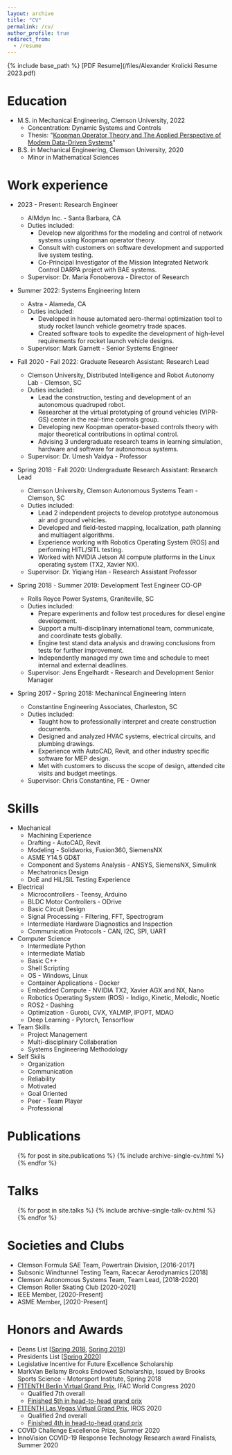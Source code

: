 ```yaml
---
layout: archive
title: "CV"
permalink: /cv/
author_profile: true
redirect_from:
  - /resume
---
```


{% include base_path %}
[PDF Resume](/files/Alexander Krolicki Resume 2023.pdf)

Education
======
* M.S. in Mechanical Engineering, Clemson University, 2022
  * Concentration: Dynamic Systems and Controls
  * Thesis: "[Koopman Operator Theory and The Applied Perspective of Modern Data-Driven Systems](https://tigerprints.clemson.edu/all_theses/3941/)"
* B.S. in Mechanical Engineering, Clemson University, 2020
  * Minor in Mathematical Sciences


Work experience
======
* 2023 - Present: Research Engineer
  * AIMdyn Inc. - Santa Barbara, CA
  * Duties included: 
    * Develop new algorithms for the modeling and control of network systems using Koopman operator theory.
    * Consult with customers on software development and supported live system testing.
    * Co-Principal Investigator of the Mission Integrated Network Control DARPA project with BAE systems.
  * Supervisor: Dr. Maria Fonoberova - Director of Research

* Summer 2022: Systems Engineering Intern
  * Astra - Alameda, CA
  * Duties included: 
    * Developed in house automated aero-thermal optimization tool to study rocket launch vehicle geometry trade spaces.
    * Created software tools to expedite the development of high-level requirements for rocket launch vehicle designs.
  * Supervisor: Mark Garnett - Senior Systems Engineer

* Fall 2020 - Fall 2022: Graduate Research Assistant: Research Lead
  * Clemson University, Distributed Intelligence and Robot Autonomy Lab - Clemson, SC
  * Duties included: 
    * Lead the construction, testing and development of an autonomous quadruped robot.
    * Researcher at the virtual prototyping of ground vehicles (VIPR-GS) center in the real-time controls group.
    * Developing new Koopman operator-based controls theory with major theoretical contributions in optimal control.
    * Advising 3 undergraduate research teams in learning simulation, hardware and software for autonomous systems.
  * Supervisor: Dr. Umesh Vaidya - Professor

* Spring 2018 - Fall 2020: Undergraduate Research Assistant: Research Lead
  * Clemson University, Clemson Autonomous Systems Team - Clemson, SC
  * Duties included: 
    * Lead 2 independent projects to develop prototype autonomous air and ground vehicles.
    * Developed and field-tested mapping, localization, path planning and multiagent algorithms.
    * Experience working with Robotics Operating System (ROS) and performing HITL/SITL testing.
    * Worked with NVIDIA Jetson AI compute platforms in the Linux operating system (TX2, Xavier NX).
  * Supervisor: Dr. Yiqiang Han - Research Assistant Professor

* Spring 2018 - Summer 2019: Development Test Engineer CO-OP
  * Rolls Royce Power Systems, Graniteville, SC
  * Duties included: 
    * Prepare experiments and follow test procedures for diesel engine development.
    * Support a multi-disciplinary international team, communicate, and coordinate tests globally.
    * Engine test stand data analysis and drawing conclusions from tests for further improvement.
    * Independently managed my own time and schedule to meet internal and external deadlines.
  * Supervisor: Jens Engelhardt - Research and Development Senior Manager

* Spring 2017 - Spring 2018: Mechanincal Engineering Intern
  * Constantine Engineering Associates, Charleston, SC
  * Duties included: 
    * Taught how to professionally interpret and create construction documents.
    * Designed and analyzed HVAC systems, electrical circuits, and plumbing drawings. 
    * Experience with AutoCAD, Revit, and other industry specific software for MEP design.
    * Met with customers to discuss the scope of design, attended cite visits and budget meetings. 
  * Supervisor: Chris Constantine, PE - Owner
  
Skills
======
* Mechanical
  * Machining Experience
  * Drafting - AutoCAD, Revit
  * Modeling - Solidworks, Fusion360, SiemensNX
  * ASME Y14.5 GD&T
  * Component and Systems Analysis - ANSYS, SiemensNX, Simulink
  * Mechatronics Design
  * DoE and HiL/SiL Testing Experience
* Electrical
  * Microcontrollers - Teensy, Arduino
  * BLDC Motor Controllers - ODrive
  * Basic Circuit Design
  * Signal Processing - Filtering, FFT, Spectrogram
  * Intermediate Hardware Diagnostics and Inspection
  * Communication Protocols - CAN, I2C, SPI, UART
* Computer Science
  * Intermediate Python
  * Intermediate Matlab
  * Basic C++
  * Shell Scripting
  * OS - Windows, Linux
  * Container Applications - Docker
  * Embedded Compute - NVIDIA TX2, Xavier AGX and NX, Nano
  * Robotics Operating System (ROS) - Indigo, Kinetic, Melodic, Noetic
  * ROS2 - Dashing
  * Optimization - Gurobi, CVX, YALMIP, IPOPT, MDAO
  * Deep Learning - Pytorch, Tensorflow
* Team Skills
  * Project Management
  * Multi-disciplinary Collaberation
  * Systems Engineering Methodology
* Self Skills
  * Organization
  * Communication
  * Reliability
  * Motivated
  * Goal Oriented
  * Peer - Team Player
  * Professional

Publications
======
  <ul>{% for post in site.publications %}
    {% include archive-single-cv.html %}
  {% endfor %}</ul>
  
Talks
======
  <ul>{% for post in site.talks %}
    {% include archive-single-talk-cv.html %}
  {% endfor %}</ul>
  
<!-- Teaching
======
  <ul>{% for post in site.teaching %}
    {% include archive-single-cv.html %}
  {% endfor %}</ul> -->
  
Societies and Clubs
======
* Clemson Formula SAE Team, Powertrain Division, [2016-2017]
* Subsonic Windtunnel Testing Team, Racecar Aerodynamics [2018]
* Clemson Autonomous Systems Team, Team Lead, [2018-2020]
* Clemson Roller Skating Club [2020-2021]
* IEEE Member, [2020-Present]
* ASME Member, [2020-Present]

Honors and Awards
=====
* Deans List [[Spring 2018](https://clemson.meritpages.com/stories/Alexander-G-Krolicki-of-Greer-named-to-Clemson-University-Dean-s-List-/11259628), [Spring 2019](https://clemson.meritpages.com/stories/Alexander-G-Krolicki-of-Greer-named-to-Clemson-University-Dean-s-List-/15031590)]
* Presidents List [[Spring 2020](https://clemson.meritpages.com/stories/Alexander-G-Krolicki-of-Greer-named-to-Clemson-University-President-s-List-/32826527)]
* Legislative Incentive for Future Excellence Scholarship
* MarkVan Bellamy Brooks Endowed Scholarship, Issued by Brooks Sports Science - Motorsport Institute, Spring 2018
* [F1TENTH Berlin Virtual Grand Prix](https://f1tenth.org/ifac2020.html), IFAC World Congress 2020
  * Qualified 7th overall
  * [Finished 5th in head-to-head grand prix](/files/SpeedTigers-berlin.pdf)
* [F1TENTH Las Vegas Virtual Grand Prix](https://f1tenth.org/iros2020.html), IROS 2020
  * Qualified 2nd overall
  * [Finished 4th in head-to-head grand prix](/files/speedtiger-vegas.pdf)
* COVID Challenge Excellence Prize, Summer 2020
* InnoVision COVID-19 Response Technology Research award Finalists, Summer 2020